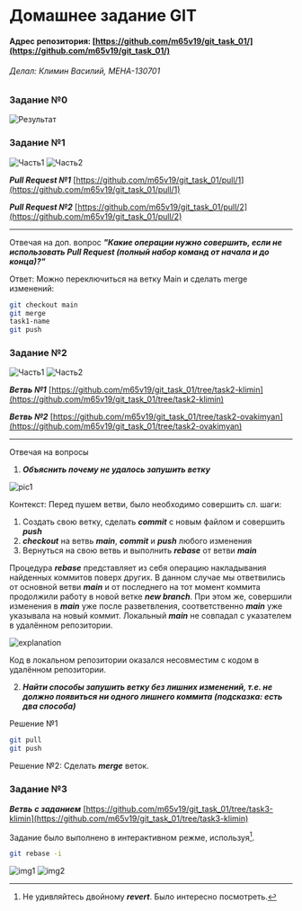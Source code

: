 # Домашнее задание GIT

#### Адрес репозитория: [https://github.com/m65v19/git_task_01/](https://github.com/m65v19/git_task_01/) ####
<h6>Делал: Климин Василий, МЕНА-130701</h6>

### Задание №0

![Результат](docs/mynameandemail.png "Уже сконфигурировано")

### Задание №1

![Часть1](docs/01-k.png "Всё не влезло, прошу прощения")
![Часть2](docs/02-k.png "Всё не влезло, прошу прощения")

***Pull Request №1*** [https://github.com/m65v19/git_task_01/pull/1](https://github.com/m65v19/git_task_01/pull/1)

***Pull Request №2*** [https://github.com/m65v19/git_task_01/pull/2](https://github.com/m65v19/git_task_01/pull/2)

---
Отвечая на доп. вопрос ***"Какие операции нужно совершить, если не использовать Pull Request (полный
набор команд от начала и до конца)?"***

Ответ: Можно переключиться на ветку Main и сделать merge изменений:
```bash
git checkout main
git merge 
task1-name 
git push
```

### Задание №2

![Часть1](docs/01-k2.png "Всё не влезло, прошу прощения")
![Часть2](docs/02-k2.png "Всё не влезло, прошу прощения")

***Beтвь №1*** [https://github.com/m65v19/git_task_01/tree/task2-klimin](https://github.com/m65v19/git_task_01/tree/task2-klimin)

***Beтвь №2*** [https://github.com/m65v19/git_task_01/tree/task2-ovakimyan](https://github.com/m65v19/git_task_01/tree/task2-ovakimyan)

---
Отвечая на вопросы 
1. ***Объяснить почему не удалось запушить ветку***

![pic1](docs/merge%20conflict.png "Обратите внимания на вывод комманды git push")

Контекст: Перед пушем ветви, было необходимо совершить сл. шаги:
1. Создать свою ветку, сделать ***commit*** с новым файлом и совершить ***push***
2. ***checkout*** на ветвь ***main***, ***commit*** и ***push*** любого изменения
3. Вернуться на свою ветвь и выполнить ***rebase*** от ветви ***main***

Процедура ***rebase*** представляет из себя операцию накладывания найденных коммитов поверх других.
В данном случае мы ответвились от основной ветви ***main*** и от последнего на тот момент коммита продолжили работу в новой ветке ***new branch***.
При этом же, совершили изменения в ***main*** уже после разветвления, соответственно ***main*** уже указывала на новый коммит. Локальный ***main*** не совпадал с указателем в удалённом репозитории.

![explanation](docs/explanation.jpg "Код в локальном репозитории оказался несовместим с кодом в удалённом репозитории.
")

Код в локальном репозитории оказался несовместим с кодом в удалённом репозитории.


2. ***Найти способы запушить ветку без лишних изменений, т.е. не должно появиться ни одного лишнего коммита (подсказка: есть два способа)***

Решение №1

```bash
git pull
git push
```

Решение №2: Сделать ***merge*** веток.

### Задание №3

***Beтвь с заданием*** [https://github.com/m65v19/git_task_01/tree/task3-klimin](https://github.com/m65v19/git_task_01/tree/task3-klimin)

Задание было выполнено в интерактивном режме, используя[^1].
```bash
git rebase -i
```

![img1](docs/01-k3.png)
![img2](docs/02-k3.png)

[^1]: Не удивляйтесь двойному ***revert***. Было интересно посмотреть.


    
